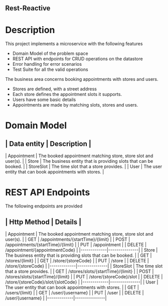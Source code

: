 Rest-Reactive
---

# Description

This project implements a microservice with the following features

* Domain Model of the problem space
* REST API with endpoints for CRUD operations on the datastore
* Error handling for error scenarios
* Test Suite for all the valid operations

The business area concerns booking appointments with stores and users. 

* Stores are defined, with a street address
* Each store defines the appointment slots it supports.
* Users have some basic details
* Appointments are made by matching slots, stores and users.

# Domain Model

| Data entity | Description |
----------------------------
| Appointment | The booked appointment matching store, store slot and user(s). |
| Store       | The business entity that is providing slots that can be booked. |
| StoreSlot   | The time slot that a store provides. |
| User        | The user entity that can book appointments with stores. |

# REST API Endpoints

The following endpoints are provided


| Http Method | Details |
----------------------------
| Appointment | The booked appointment matching store, store slot and user(s). |
| GET         | /appointments/{startTime}/{limit} |
| POST        | /appointments/{startTime}/{limit} |
| PUT         | /appointment |
| DELETE      | /appointment/{appointmentCode} |
|-------------|---------------|
| Store       | The business entity that is providing slots that can be booked. |
| GET         | /stores/{limit} |
| GET         | /store/{storeCode} |
| PUT         | /store |
| DELETE      | /store/{storeCode} |
|-------------|---------------|
| StoreSlot   | The time slot that a store provides. |
| GET         | /stores/slots/{startTime}/{limit} |
| POST        | /stores/slots/{startTime}/{limit} |
| PUT         | /store/{storeCode}/slot |
| DELETE      | /store/{storeCode}/slot/{slotCode} |
|-------------|---------------|
| User        | The user entity that can book appointments with stores. |
| GET         | /users/{limit} |
| GET         | /user/{username} |
| PUT         | /user |
| DELETE      | /user/{username} |
|-------------|---------------|


